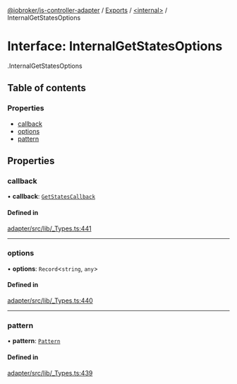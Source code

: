 [@iobroker/js-controller-adapter](../README.md) / [Exports](../modules.md) / [<internal\>](../modules/internal_.md) / InternalGetStatesOptions

# Interface: InternalGetStatesOptions

[<internal>](../modules/internal_.md).InternalGetStatesOptions

## Table of contents

### Properties

- [callback](internal_.InternalGetStatesOptions.md#callback)
- [options](internal_.InternalGetStatesOptions.md#options)
- [pattern](internal_.InternalGetStatesOptions.md#pattern)

## Properties

### callback

• **callback**: [`GetStatesCallback`](../modules/internal_.md#getstatescallback)

#### Defined in

[adapter/src/lib/_Types.ts:441](https://github.com/ioBroker/ioBroker.js-controller/blob/58a732de/packages/adapter/src/lib/_Types.ts#L441)

___

### options

• **options**: `Record`<`string`, `any`\>

#### Defined in

[adapter/src/lib/_Types.ts:440](https://github.com/ioBroker/ioBroker.js-controller/blob/58a732de/packages/adapter/src/lib/_Types.ts#L440)

___

### pattern

• **pattern**: [`Pattern`](../modules/internal_.md#pattern)

#### Defined in

[adapter/src/lib/_Types.ts:439](https://github.com/ioBroker/ioBroker.js-controller/blob/58a732de/packages/adapter/src/lib/_Types.ts#L439)
